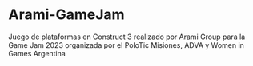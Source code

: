 # Arami-GameJam
Juego de plataformas en Construct 3 realizado por Arami Group para la Game Jam 2023 organizada por el PoloTic Misiones, ADVA y Women in Games Argentina

